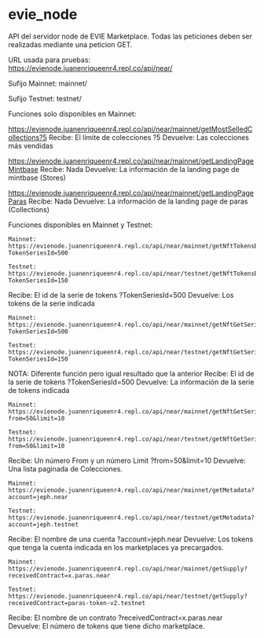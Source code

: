 # evie_node

API del servidor node de EVIE Marketplace.
Todas las peticiones deben ser realizadas mediante una peticion GET.

URL usada para pruebas:
https://evienode.juanenriqueenr4.repl.co/api/near/

Sufijo Mainnet:
mainnet/

Sufijo Testnet:
testnet/

Funciones solo disponibles en Mainnet:

https://evienode.juanenriqueenr4.repl.co/api/near/mainnet/getMostSelledCollections?5
Recibe: El límite de colecciones
?5
Devuelve: Las colecciones más vendidas

https://evienode.juanenriqueenr4.repl.co/api/near/mainnet/getLandingPageMintbase
Recibe: Nada
Devuelve: La información de la landing page de mintbase (Stores)

https://evienode.juanenriqueenr4.repl.co/api/near/mainnet/getLandingPageParas
Recibe: Nada
Devuelve: La información de la landing page de paras (Collections)

Funciones disponibles en Mainnet y Testnet:

```
Mainnet:
https://evienode.juanenriqueenr4.repl.co/api/near/mainnet/getNftTokensBySeries?TokenSeriesId=500
```
```
Testnet:
https://evienode.juanenriqueenr4.repl.co/api/near/testnet/getNftTokensBySeries?TokenSeriesId=150
```
Recibe: El id de la serie de tokens
?TokenSeriesId=500
Devuelve: Los tokens de la serie indicada

```
Mainnet:
https://evienode.juanenriqueenr4.repl.co/api/near/mainnet/getNftGetSeriesSingle?TokenSeriesId=500
```
```
Testnet:
https://evienode.juanenriqueenr4.repl.co/api/near/testnet/getNftGetSeriesSingle?TokenSeriesId=150
```
NOTA: Diferente función pero igual resultado que la anterior
Recibe: El id de la serie de tokens
?TokenSeriesId=500
Devuelve: La información de la serie de tokens indicada
    
```
Mainnet:
https://evienode.juanenriqueenr4.repl.co/api/near/mainnet/getNftGetSeries?from=50&limit=10
```
```
Testnet:
https://evienode.juanenriqueenr4.repl.co/api/near/testnet/getNftGetSeries?from=50&limit=10
```
Recibe: Un número From y un número Limit
?from=50&limit=10
Devuelve: Una lista paginada de Colecciones.
 
```
Mainnet:
https://evienode.juanenriqueenr4.repl.co/api/near/mainnet/getMetadata?account=jeph.near
```
```
Testnet:
https://evienode.juanenriqueenr4.repl.co/api/near/testnet/getMetadata?account=jeph.testnet
```
Recibe: El nombre de una cuenta
?account=jeph.near
Devuelve: Los tokens que tenga la cuenta indicada en los marketplaces ya precargados.

```
Mainnet:
https://evienode.juanenriqueenr4.repl.co/api/near/mainnet/getSupply?receivedContract=x.paras.near
```
```
Testnet:
https://evienode.juanenriqueenr4.repl.co/api/near/testnet/getSupply?receivedContract=paras-token-v2.testnet
```
Recibe: El nombre de un contrato
?receivedContract=x.paras.near
Devuelve: El número de tokens que tiene dicho marketplace.

```